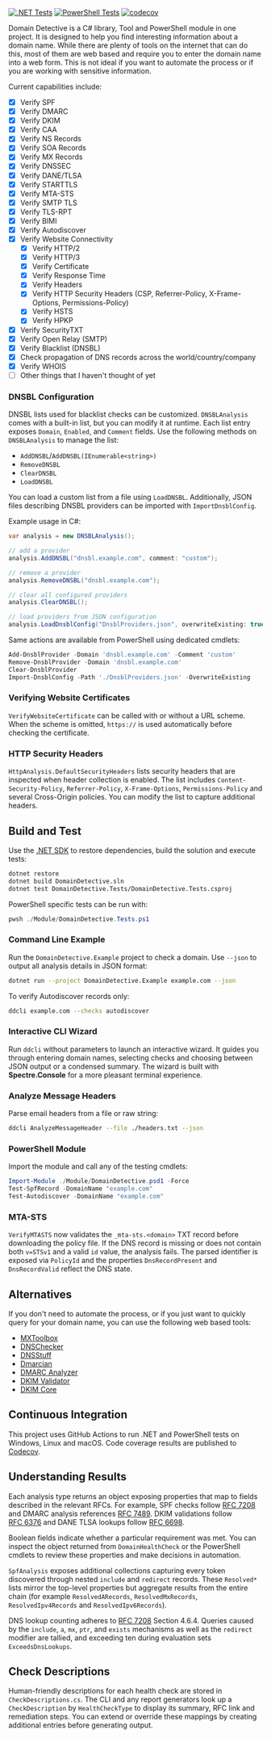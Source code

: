 [![.NET Tests](https://github.com/EvotecIT/DomainDetective/actions/workflows/dotnet-tests.yml/badge.svg)](https://github.com/EvotecIT/DomainDetective/actions/workflows/dotnet-tests.yml)
[![PowerShell Tests](https://github.com/EvotecIT/DomainDetective/actions/workflows/powershell-tests.yml/badge.svg)](https://github.com/EvotecIT/DomainDetective/actions/workflows/powershell-tests.yml)
[![codecov](https://codecov.io/gh/EvotecIT/DomainDetective/branch/master/graph/badge.svg)](https://codecov.io/gh/EvotecIT/DomainDetective)

Domain Detective is a C# library, Tool and PowerShell module in one project. It is designed to help you find interesting information about a domain name.
While there are plenty of tools on the internet that can do this, most of them are web based and require you to enter the domain name into a web form.
This is not ideal if you want to automate the process or if you are working with sensitive information.

Current capabilities include:
- [x] Verify SPF
- [x] Verify DMARC
- [x] Verify DKIM
- [x] Verify CAA
- [x] Verify NS Records
- [x] Verify SOA Records
- [x] Verify MX Records
- [x] Verify DNSSEC
- [x] Verify DANE/TLSA
- [x] Verify STARTTLS
- [x] Verify MTA-STS
- [x] Verify SMTP TLS
- [x] Verify TLS-RPT
- [x] Verify BIMI
- [x] Verify Autodiscover
- [x] Verify Website Connectivity
  - [x] Verify HTTP/2
  - [x] Verify HTTP/3
  - [x] Verify Certificate
  - [x] Verify Response Time
  - [x] Verify Headers
  - [x] Verify HTTP Security Headers (CSP, Referrer-Policy, X-Frame-Options, Permissions-Policy)
  - [x] Verify HSTS
  - [x] Verify HPKP
- [x] Verify SecurityTXT
- [x] Verify Open Relay (SMTP)
- [x] Verify Blacklist (DNSBL)
- [x] Check propagation of DNS records across the world/country/company
- [x] Verify WHOIS
- [ ] Other things that I haven't thought of yet

### DNSBL Configuration
DNSBL lists used for blacklist checks can be customized. `DNSBLAnalysis` comes with a built-in list, but you can modify it at runtime. Each list entry exposes `Domain`, `Enabled`, and `Comment` fields. Use the following methods on `DNSBLAnalysis` to manage the list:

- `AddDNSBL`/`AddDNSBL(IEnumerable<string>)`
- `RemoveDNSBL`
- `ClearDNSBL`
- `LoadDNSBL`

You can load a custom list from a file using `LoadDNSBL`. Additionally, JSON files describing DNSBL providers can be imported with `ImportDnsblConfig`.

Example usage in C#:

```csharp
var analysis = new DNSBLAnalysis();

// add a provider
analysis.AddDNSBL("dnsbl.example.com", comment: "custom");

// remove a provider
analysis.RemoveDNSBL("dnsbl.example.com");

// clear all configured providers
analysis.ClearDNSBL();

// load providers from JSON configuration
analysis.LoadDnsblConfig("DnsblProviders.json", overwriteExisting: true);
```

Same actions are available from PowerShell using dedicated cmdlets:

```powershell
Add-DnsblProvider -Domain 'dnsbl.example.com' -Comment 'custom'
Remove-DnsblProvider -Domain 'dnsbl.example.com'
Clear-DnsblProvider
Import-DnsblConfig -Path './DnsblProviders.json' -OverwriteExisting
```

### Verifying Website Certificates
`VerifyWebsiteCertificate` can be called with or without a URL scheme. When the scheme is omitted, `https://` is used automatically before checking the certificate.

### HTTP Security Headers
`HttpAnalysis.DefaultSecurityHeaders` lists security headers that are inspected when header collection is enabled. The list includes `Content-Security-Policy`, `Referrer-Policy`, `X-Frame-Options`, `Permissions-Policy` and several Cross-Origin policies. You can modify the list to capture additional headers.


## Build and Test

Use the [.NET SDK](https://dotnet.microsoft.com/) to restore dependencies, build the solution and execute tests:

```bash
dotnet restore
dotnet build DomainDetective.sln
dotnet test DomainDetective.Tests/DomainDetective.Tests.csproj
```

PowerShell specific tests can be run with:

```powershell
pwsh ./Module/DomainDetective.Tests.ps1
```

### Command Line Example

Run the `DomainDetective.Example` project to check a domain. Use `--json` to output
all analysis details in JSON format:

```bash
dotnet run --project DomainDetective.Example example.com --json
```
To verify Autodiscover records only:
```bash
ddcli example.com --checks autodiscover
```

### Interactive CLI Wizard

Run `ddcli` without parameters to launch an interactive wizard. It guides you
through entering domain names, selecting checks and choosing between JSON output
or a condensed summary. The wizard is built with **Spectre.Console** for a more
pleasant terminal experience.

### Analyze Message Headers

Parse email headers from a file or raw string:

```bash
ddcli AnalyzeMessageHeader --file ./headers.txt --json
```

### PowerShell Module

Import the module and call any of the testing cmdlets:

```powershell
Import-Module ./Module/DomainDetective.psd1 -Force
Test-SpfRecord -DomainName "example.com"
Test-Autodiscover -DomainName "example.com"
```

### MTA-STS

`VerifyMTASTS` now validates the `_mta-sts.<domain>` TXT record before downloading
the policy file. If the DNS record is missing or does not contain both `v=STSv1`
and a valid `id` value, the analysis fails. The parsed identifier is exposed via
`PolicyId` and the properties `DnsRecordPresent` and `DnsRecordValid` reflect the
DNS state.

## Alternatives
If you don't need to automate the process, or if you just want to quickly query for your domain name, you can use the following web based tools:

- [MXToolbox](https://mxtoolbox.com/)
- [DNSChecker](https://dnschecker.org/)
- [DNSStuff](https://www.dnsstuff.com/)
- [Dmarcian](https://dmarcian.com/)
- [DMARC Analyzer](https://www.dmarcanalyzer.com/)
- [DKIM Validator](https://dkimvalidator.com/)
- [DKIM Core](https://www.dkimcore.org/tools/)

## Continuous Integration

This project uses GitHub Actions to run .NET and PowerShell tests on Windows, Linux and macOS.
Code coverage results are published to [Codecov](https://codecov.io/gh/EvotecIT/DomainDetective).

## Understanding Results

Each analysis type returns an object exposing properties that map to fields described in the relevant RFCs. For example, SPF checks follow [RFC&nbsp;7208](https://datatracker.ietf.org/doc/html/rfc7208) and DMARC analysis references [RFC&nbsp;7489](https://datatracker.ietf.org/doc/html/rfc7489). DKIM validations follow [RFC&nbsp;6376](https://datatracker.ietf.org/doc/html/rfc6376) and DANE TLSA lookups follow [RFC&nbsp;6698](https://datatracker.ietf.org/doc/html/rfc6698).

Boolean fields indicate whether a particular requirement was met. You can inspect the object returned from `DomainHealthCheck` or the PowerShell cmdlets to review these properties and make decisions in automation.

`SpfAnalysis` exposes additional collections capturing every token discovered through nested `include` and `redirect` records. These `Resolved*` lists mirror the top-level properties but aggregate results from the entire chain (for example `ResolvedARecords`, `ResolvedMxRecords`, `ResolvedIpv4Records` and `ResolvedIpv6Records`).

DNS lookup counting adheres to [RFC&nbsp;7208](https://datatracker.ietf.org/doc/html/rfc7208) Section&nbsp;4.6.4. Queries caused by the `include`, `a`, `mx`, `ptr`, and `exists` mechanisms as well as the `redirect` modifier are tallied, and exceeding ten during evaluation sets `ExceedsDnsLookups`.

## Check Descriptions

Human-friendly descriptions for each health check are stored in `CheckDescriptions.cs`. The CLI and any report generators look up a `CheckDescription` by `HealthCheckType` to display its summary, RFC link and remediation steps. You can extend or override these mappings by creating additional entries before generating output.
